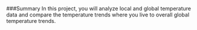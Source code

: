 ###Summary
In this project, you will analyze local and global temperature data and compare the temperature trends where you live to overall global temperature trends.

